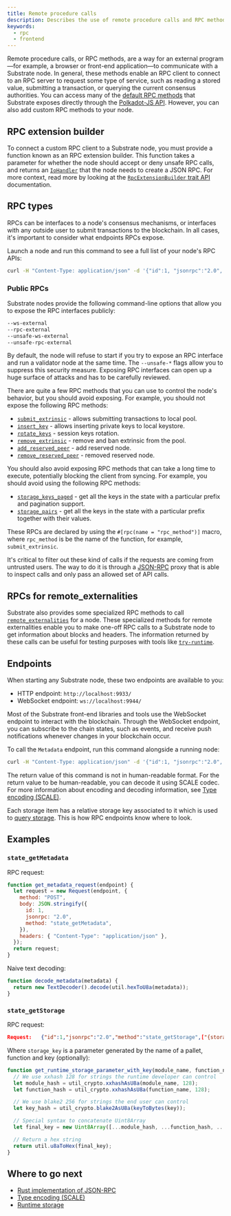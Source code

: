 ```yaml
---
title: Remote procedure calls
description: Describes the use of remote procedure calls and RPC methods to interact with a Substrate node.
keywords:
  - rpc
  - frontend
---
```


Remote procedure calls, or RPC methods, are a way for an external program—for example, a browser or front-end application—to communicate with a Substrate node.
In general, these methods enable an RPC client to connect to an RPC server to request some type of service, such as reading a stored value, submitting a transaction, or querying the current consensus authorities.
You can access many of the [default RPC methods](https://polkadot.js.org/docs/substrate/rpc/) that Substrate exposes directly through the [Polkadot-JS API](https://polkadot.js.org/docs/api/).
However, you can also add custom RPC methods to your node.

## RPC extension builder

To connect a custom RPC client to a Substrate node, you must provide a function known as an RPC extension builder.
This function takes a parameter for whether the node should accept or deny unsafe RPC calls, and returns an [`IoHandler`](https://paritytech.github.io/substrate/master/node_rpc/type.IoHandler.html) that the node needs to create a JSON RPC.
For more context, read more by looking at the [`RpcExtensionBuilder` trait API](https://paritytech.github.io/substrate/master/sc_service/trait.RpcExtensionBuilder.html) documentation.

## RPC types

RPCs can be interfaces to a node's consensus mechanisms, or interfaces with any outside user to submit transactions to the blockchain.
In all cases, it's important to consider what endpoints RPCs expose.

Launch a node and run this command to see a full list of your node's RPC APIs:

```bash
curl -H "Content-Type: application/json" -d '{"id":1, "jsonrpc":"2.0", "method": "rpc_methods"}' http://localhost:9933/
```

### Public RPCs

Substrate nodes provide the following command-line options that allow you to expose the RPC interfaces publicly:

```bash
--ws-external
--rpc-external
--unsafe-ws-external
--unsafe-rpc-external
```

By default, the node will refuse to start if you try to expose an RPC interface and run a validator node at the same time.
The `--unsafe-*` flags allow you to suppress this security measure.
Exposing RPC interfaces can open up a huge surface of attacks and has to be carefully reviewed.

There are quite a few RPC methods that you can use to control the node's behavior, but you should avoid exposing.
For example, you should not expose the following RPC methods:

- [`submit_extrinsic`](https://paritytech.github.io/substrate/master/sc_rpc_api/author/trait.AuthorApiClient.html) - allows submitting transactions to local pool.
- [`insert_key`](https://paritytech.github.io/substrate/master/sc_rpc_api/author/trait.AuthorApiClient.html) - allows inserting private keys to local keystore.
- [`rotate_keys`](https://paritytech.github.io/substrate/master/sc_rpc_api/author/trait.AuthorApiClient.html) - session keys rotation.
- [`remove_extrinsic`](https://paritytech.github.io/substrate/master/sc_rpc_api/author/trait.AuthorApi.html#tymethod.remove_extrinsic) - remove and ban extrinsic from the pool.
- [`add_reserved_peer`](https://paritytech.github.io/substrate/master/sc_rpc_api/system/trait.SystemApiClient.html) - add reserved node.
- [`remove_reserved_peer`](https://paritytech.github.io/substrate/master/sc_rpc_api/system/trait.SystemApiClient.html) - removed reserved node.

You should also avoid exposing RPC methods that can take a long time to execute, potentially blocking the client from syncing.
For example, you should avoid using the following RPC methods:

- [`storage_keys_paged`](https://paritytech.github.io/substrate/master/sc_rpc_api/state/trait.StateApiClient.html) - get all the keys in the state with a particular prefix and pagination support.
- [`storage_pairs`](https://paritytech.github.io/substrate/master/sc_rpc_api/state/trait.StateApiClient.html) - get all the keys in the state with a particular prefix together with their values.

These RPCs are declared by using the `#[rpc(name = "rpc_method")]` macro, where `rpc_method` is be the name of the function, for example, `submit_extrinsic`.

It's critical to filter out these kind of calls if the requests are coming from untrusted users.
The way to do it is through a [JSON-RPC](/reference/glossary#json-rpc) proxy that is able to inspect calls and only pass an allowed set of API calls.

## RPCs for remote_externalities

Substrate also provides some specialized RPC methods to call [`remote_externalities`](https://paritytech.github.io/substrate/master/remote_externalities/rpc_api/index.html) for a node.
These specialized methods for remote externalities enable you to make one-off RPC calls to a Substrate node to get information about blocks and headers.
The information returned by these calls can be useful for testing purposes with tools like [`try-runtime`](/reference/command-line-tools/try-runtime/).

## Endpoints

When starting any Substrate node, these two endpoints are available to you:

- HTTP endpoint: `http://localhost:9933/`
- WebSocket endpoint: `ws://localhost:9944/`

Most of the Substrate front-end libraries and tools use the WebSocket endpoint to interact with the blockchain.
Through the WebSocket endpoint, you can subscribe to the chain states, such as events, and receive push notifications whenever changes in your blockchain occur.

To call the `Metadata` endpoint, run this command alongside a running node:

```bash
curl -H "Content-Type: application/json" -d '{"id":1, "jsonrpc":"2.0", "method": "state_getMetadata"}' http://localhost:9933/
```

The return value of this command is not in human-readable format. 
For the return value to be human-readable, you can decode it using SCALE codec.
For more information about encoding and decoding information, see [Type encoding (SCALE)](/reference/scale-codec/).

Each storage item has a relative storage key associated to it which is used to [query storage](/main-docs/build/runtime-storage#querying-storage).
This is how RPC endpoints know where to look.

## Examples

### `state_getMetadata`

RPC request:

```javascript
function get_metadata_request(endpoint) {
  let request = new Request(endpoint, {
    method: "POST",
    body: JSON.stringify({
      id: 1,
      jsonrpc: "2.0",
      method: "state_getMetadata",
    }),
    headers: { "Content-Type": "application/json" },
  });
  return request;
}
```

Naive text decoding:

```javascript
function decode_metadata(metadata) {
  return new TextDecoder().decode(util.hexToU8a(metadata));
}
```

### `state_getStorage`

RPC request:

```json
Request:   {"id":1,"jsonrpc":"2.0","method":"state_getStorage",["{storage_key}"]}
```

Where `storage_key` is a parameter generated by the name of a pallet, function and key (optionally):

```javascript
function get_runtime_storage_parameter_with_key(module_name, function_name, key) {
  // We use xxhash 128 for strings the runtime developer can control
  let module_hash = util_crypto.xxhashAsU8a(module_name, 128);
  let function_hash = util_crypto.xxhashAsU8a(function_name, 128);

  // We use blake2 256 for strings the end user can control
  let key_hash = util_crypto.blake2AsU8a(keyToBytes(key));

  // Special syntax to concatenate Uint8Array
  let final_key = new Uint8Array([...module_hash, ...function_hash, ...key_hash]);

  // Return a hex string
  return util.u8aToHex(final_key);
}
```

## Where to go next

- [Rust implementation of JSON-RPC](https://github.com/paritytech/jsonrpc)
- [Type encoding (SCALE)](/reference/scale-codec)
- [Runtime storage](/main-docs/build/runtime-storage/)
